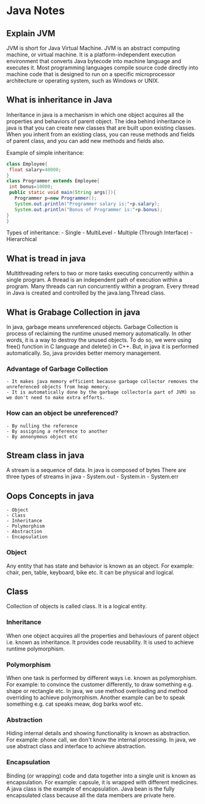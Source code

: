 # Java Notes

## Explain JVM
JVM is short for Java Virtual Machine. JVM is an abstract computing machine, or virtual machine. It is a platform-independent execution environment that converts Java bytecode into machine language and executes it. Most programming languages compile source code directly into machine code that is designed to run on a specific microprocessor architecture or operating system, such as Windows or UNIX.

## What is inheritance in Java
Inheritance in java is a mechanism in which one object acquires all the properties and behaviors of parent object.
The idea behind inheritance in java is that you can create new classes that are built upon existing classes. When you inherit from an existing class, you can reuse methods and fields of parent class, and you can add new methods and fields also.

Example of simple inheritance:

``` java
class Employee{  
 float salary=40000;  
}  
class Programmer extends Employee{  
 int bonus=10000;  
 public static void main(String args[]){  
   Programmer p=new Programmer();  
   System.out.println("Programmer salary is:"+p.salary);  
   System.out.println("Bonus of Programmer is:"+p.bonus);  
}  
}  
```

Types of inheritance:
    - Single 
    - MultiLevel
    - Multiple (Through Interface)
    - Hierarchical

## What is tread in java
Multithreading refers to two or more tasks executing concurrently within a single program. A thread is an independent path of execution within a program. Many threads can run concurrently within a program. Every thread in Java is created and controlled by the java.lang.Thread class.

## What is Grabage Collection in java
In java, garbage means unreferenced objects.
Garbage Collection is process of reclaiming the runtime unused memory automatically. In other words, it is a way to destroy the unused objects.
To do so, we were using free() function in C language and delete() in C++. But, in java it is performed automatically. So, java provides better memory management.

### Advantage of Garbage Collection
    - It makes java memory efficient because garbage collector removes the unreferenced objects from heap memory.
    - It is automatically done by the garbage collector(a part of JVM) so we don't need to make extra efforts.

### How can an object be unreferenced?
    - By nulling the reference
    - By assigning a reference to another
    - By annonymous object etc

## Stream class in java
A stream is a sequence of data. In java is composed of bytes
There are three types of streams in java
    - System.out
    - System.in
    - System.err

## Oops Concepts in java
    - Object
    - Class
    - Inheritance
    - Polymorphism
    - Abstraction
    - Encapsulation

### Object
Any entity that has state and behavior is known as an object. For example: chair, pen, table, keyboard, bike etc. It can be physical and logical.

## Class
Collection of objects is called class. It is a logical entity.

### Inheritance
When one object acquires all the properties and behaviours of parent object i.e. known as inheritance. It provides code reusability. It is used to achieve runtime polymorphism.


### Polymorphism
When one task is performed by different ways i.e. known as polymorphism. For example: to convince the customer differently, to draw something e.g. shape or rectangle etc.
In java, we use method overloading and method overriding to achieve polymorphism.
Another example can be to speak something e.g. cat speaks meaw, dog barks woof etc.

### Abstraction
Hiding internal details and showing functionality is known as abstraction. For example: phone call, we don't know the internal processing.
In java, we use abstract class and interface to achieve abstraction.


### Encapsulation
Binding (or wrapping) code and data together into a single unit is known as encapsulation. For example: capsule, it is wrapped with different medicines.
A java class is the example of encapsulation. Java bean is the fully encapsulated class because all the data members are private here.
